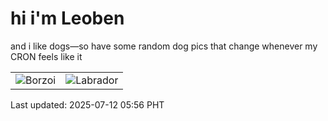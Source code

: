 # hi i'm Leoben

and i like dogs—so have some random dog pics that change whenever my CRON feels like it

|  |  |
|--------|----------|
| ![Borzoi](https://random-dog-vercel.vercel.app/api/random-borzoi?v=1752270975) | ![Labrador](https://random-dog-vercel.vercel.app/api/random-labrador?v=1752270975) |

Last updated: 2025-07-12 05:56 PHT
